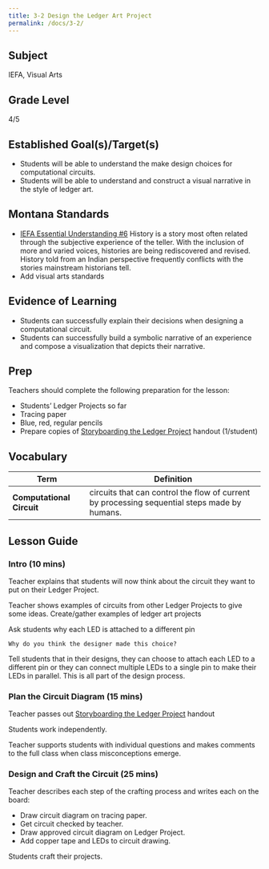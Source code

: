 ```yaml
---
title: 3-2 Design the Ledger Art Project
permalink: /docs/3-2/
---
```


## Subject
IEFA, Visual Arts

## Grade Level
4/5    

## Established Goal(s)/Target(s)
-	Students will be able to understand the make design choices for computational circuits.
-	Students will be able to understand and construct a visual narrative in the style of ledger art.

## Montana Standards
- <u>IEFA Essential Understanding #6</u> History is a story most often related through the subjective experience of the teller. With the inclusion of more and varied voices, histories are being rediscovered and revised. History told from an Indian perspective frequently conflicts with the stories mainstream historians tell.
- <span class="todo">Add visual arts standards</span>

## Evidence of Learning
- Students can successfully explain their decisions when designing a computational circuit.
- Students can successfully build a symbolic narrative of an experience and compose a visualization that depicts their narrative.

## Prep
Teachers should complete the following preparation for the lesson:

- Students’ Ledger Projects so far
- Tracing paper
- Blue, red, regular pencils
- Prepare copies of [Storyboarding the Ledger Project](../resources/3-2_storyboard-ledger.pdf) handout (1/student)


## Vocabulary
Term | Definition
-- | --
**Computational Circuit**  |  circuits that can control the flow of current by processing sequential steps made by humans.

## Lesson Guide

### Intro (10 mins)
Teacher explains that students will now think about the circuit they want to put on their Ledger Project.

Teacher shows examples of circuits from other Ledger Projects to give some ideas. <span class="todo">Create/gather examples of ledger art projects</span>

Ask students why each LED is attached to a different pin
```
Why do you think the designer made this choice?
```
Tell students that in their designs, they can choose to attach each LED to a different pin or they can connect multiple LEDs to a single pin to make their LEDs in parallel. This is all part of the design process.

### Plan the Circuit Diagram (15 mins)
Teacher passes out [Storyboarding the Ledger Project](../resources/3_2-storyboard-ledger.pdf) handout

Students work independently.

Teacher supports students with individual questions and makes comments to the full class when class misconceptions emerge.

### Design and Craft the Circuit (25 mins)
Teacher describes each step of the crafting process and writes each on the board:
- Draw circuit diagram on tracing paper.
- Get circuit checked by teacher.
- Draw approved circuit diagram on Ledger Project.
- Add copper tape and LEDs to circuit drawing.

Students craft their projects.

